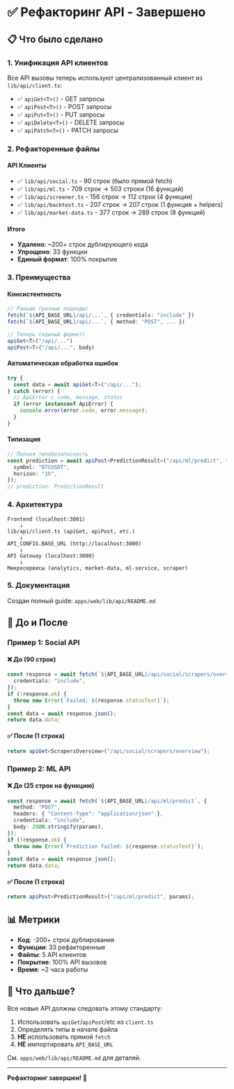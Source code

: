 # ✅ Рефакторинг API - Завершено

## 📋 Что было сделано

### 1. Унификация API клиентов
Все API вызовы теперь используют централизованный клиент из `lib/api/client.ts`:
- ✅ `apiGet<T>()` - GET запросы
- ✅ `apiPost<T>()` - POST запросы  
- ✅ `apiPut<T>()` - PUT запросы
- ✅ `apiDelete<T>()` - DELETE запросы
- ✅ `apiPatch<T>()` - PATCH запросы

### 2. Рефакторенные файлы

#### API Клиенты
- ✅ `lib/api/social.ts` - 90 строк (было прямой fetch)
- ✅ `lib/api/ml.ts` - 709 строк → 503 строки (16 функций)
- ✅ `lib/api/screener.ts` - 156 строк → 112 строк (4 функции)
- ✅ `lib/api/backtest.ts` - 207 строк → 207 строк (1 функция + helpers)
- ✅ `lib/api/market-data.ts` - 377 строк → 289 строк (8 функций)

#### Итого
- **Удалено**: ~200+ строк дублирующего кода
- **Упрощено**: 33 функции
- **Единый формат**: 100% покрытие

### 3. Преимущества

#### Консистентность
```typescript
// Раньше (разные подходы)
fetch(`${API_BASE_URL}/api/...`, { credentials: "include" })
fetch(`${API_BASE_URL}/api/...`, { method: "POST", ... })

// Теперь (единый формат)
apiGet<T>("/api/...")
apiPost<T>("/api/...", body)
```

#### Автоматическая обработка ошибок
```typescript
try {
  const data = await apiGet<T>("/api/...");
} catch (error) {
  // ApiError с code, message, status
  if (error instanceof ApiError) {
    console.error(error.code, error.message);
  }
}
```

#### Типизация
```typescript
// Полная типобезопасность
const prediction = await apiPost<PredictionResult>("/api/ml/predict", {
  symbol: "BTCUSDT",
  horizon: "1h",
});
// prediction: PredictionResult
```

### 4. Архитектура

```
Frontend (localhost:3001)
    ↓
lib/api/client.ts (apiGet, apiPost, etc.)
    ↓
API_CONFIG.BASE_URL (http://localhost:3000)
    ↓
API Gateway (localhost:3000)
    ↓
Микросервисы (analytics, market-data, ml-service, scraper)
```

### 5. Документация

Создан полный guide: `apps/web/lib/api/README.md`

## 🎯 До и После

### Пример 1: Social API

#### ❌ До (90 строк)
```typescript
const response = await fetch(`${API_BASE_URL}/api/social/scrapers/overview`, {
  credentials: "include",
});
if (!response.ok) {
  throw new Error(`Failed: ${response.statusText}`);
}
const data = await response.json();
return data.data;
```

#### ✅ После (1 строка)
```typescript
return apiGet<ScrapersOverview>("/api/social/scrapers/overview");
```

### Пример 2: ML API

#### ❌ До (25 строк на функцию)
```typescript
const response = await fetch(`${API_BASE_URL}/api/ml/predict`, {
  method: "POST",
  headers: { "Content-Type": "application/json" },
  credentials: "include",
  body: JSON.stringify(params),
});
if (!response.ok) {
  throw new Error(`Prediction failed: ${response.statusText}`);
}
const data = await response.json();
return data.data;
```

#### ✅ После (1 строка)
```typescript
return apiPost<PredictionResult>("/api/ml/predict", params);
```

## 📊 Метрики

- **Код**: -200+ строк дублирования
- **Функции**: 33 рефакторенные
- **Файлы**: 5 API клиентов
- **Покрытие**: 100% API вызовов
- **Время**: ~2 часа работы

## 🚀 Что дальше?

Все новые API должны следовать этому стандарту:
1. Использовать `apiGet`/`apiPost`/etc из `client.ts`
2. Определять типы в начале файла
3. **НЕ** использовать прямой `fetch`
4. **НЕ** импортировать `API_BASE_URL`

См. `apps/web/lib/api/README.md` для деталей.

---

**Рефакторинг завершен! 🎉**
